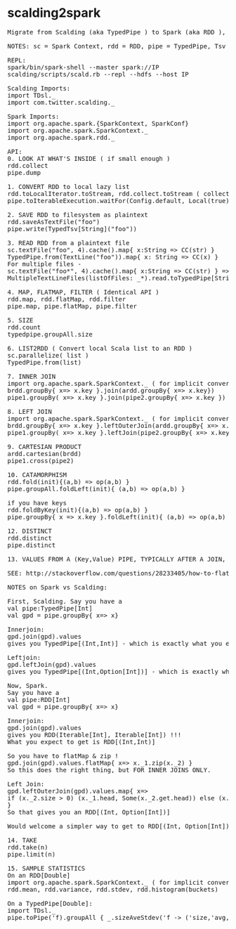 # scalding2spark
<pre>
Migrate from Scalding (aka TypedPipe ) to Spark (aka RDD ), or vice-versa

NOTES: sc = Spark Context, rdd = RDD, pipe = TypedPipe, Tsv = Tab separated File, CC = case class

REPL:
spark/bin/spark-shell --master spark://IP
scalding/scripts/scald.rb --repl --hdfs --host IP

Scalding Imports:
import TDsl._
import com.twitter.scalding._

Spark Imports:
import org.apache.spark.{SparkContext, SparkConf}
import org.apache.spark.SparkContext._
import org.apache.spark.rdd._

API:
0. LOOK AT WHAT'S INSIDE ( if small enough )
rdd.collect
pipe.dump

1. CONVERT RDD to local lazy list
rdd.toLocalIterator.toStream, rdd.collect.toStream ( collect returns an Array, use for small RDDs only )
pipe.toIterableExecution.waitFor(Config.default, Local(true)).get.toStream

2. SAVE RDD to filesystem as plaintext
rdd.saveAsTextFile("foo")
pipe.write(TypedTsv[String]("foo"))

3. READ RDD from a plaintext file
sc.textFile("foo", 4).cache().map{ x:String => CC(str) }
TypedPipe.from(TextLine("foo")).map{ x: String => CC(x) }
For multiple files -
sc.textFile("foo*", 4).cache().map{ x:String => CC(str) } => will combine all files starting with name foo, into a single RDD[String]
MultipleTextLineFiles(listOfFiles: _*).read.toTypedPipe[String]('line) => will combine all files in the listOfFiles ( of type List[String]), into a single TypedPipe[String]

4. MAP, FLATMAP, FILTER ( Identical API )
rdd.map, rdd.flatMap, rdd.filter
pipe.map, pipe.flatMap, pipe.filter

5. SIZE
rdd.count
typedpipe.groupAll.size

6. LIST2RDD ( Convert local Scala list to an RDD )
sc.parallelize( list )
TypedPipe.from(list)

7. INNER JOIN
import org.apache.spark.SparkContext._ ( for implicit conversion of RDD to PairRDDFunctions)
brdd.groupBy{ x=> x.key }.join(ardd.groupBy{ x=> x.key})
pipe1.groupBy( x=> x.key }.join(pipe2.groupBy{ x=> x.key })

8. LEFT JOIN
import org.apache.spark.SparkContext._ ( for implicit conversion of RDD to PairRDDFunctions)
brdd.groupBy{ x=> x.key }.leftOuterJoin(ardd.groupBy{ x=> x.key})
pipe1.groupBy( x=> x.key }.leftJoin(pipe2.groupBy{ x=> x.key })

9. CARTESIAN PRODUCT
ardd.cartesian(brdd)
pipe1.cross(pipe2)

10. CATAMORPHISM
rdd.fold(init){(a,b) => op(a,b) }
pipe.groupAll.foldLeft(init){ (a,b) => op(a,b) }

if you have keys
rdd.foldByKey(init){(a,b) => op(a,b) }
pipe.groupBy{ x => x.key }.foldLeft(init){ (a,b) => op(a,b) }

12. DISTINCT
rdd.distinct
pipe.distinct

13. VALUES FROM A (Key,Value) PIPE, TYPICALLY AFTER A JOIN, OR TO UNDO A GROUPBY

SEE: http://stackoverflow.com/questions/28233405/how-to-flatten-list-inside-rdd

NOTES on Spark vs Scalding:

First, Scalding. Say you have a
val pipe:TypedPipe[Int]
val gpd = pipe.groupBy{ x=> x}

Innerjoin:
gpd.join(gpd).values 
gives you TypedPipe[(Int,Int)] - which is exactly what you expect !!!

Leftjoin:
gpd.leftJoin(gpd).values
gives you TypedPipe[(Int,Option[Int])] - which is exactly what you expect !!!

Now, Spark.
Say you have a 
val pipe:RDD[Int]
val gpd = pipe.groupBy{ x=> x}

Innerjoin:
gpd.join(gpd).values 
gives you RDD(Iterable[Int], Iterable[Int]) !!!
What you expect to get is RDD[(Int,Int)]

So you have to flatMap & zip !
gpd.join(gpd).values.flatMap{ x=> x._1.zip(x._2) }
So this does the right thing, but FOR INNER JOINS ONLY.

Left Join:
gpd.leftOuterJoin(gpd).values.map{ x=> 
if (x._2.size > 0) (x._1.head, Some(x._2.get.head)) else (x._1.head, None) 
}
So that gives you an RDD[(Int, Option[Int])]

Would welcome a simpler way to get to RDD[(Int, Option[Int])]

14. TAKE
rdd.take(n)
pipe.limit(n)

15. SAMPLE STATISTICS
On an RDD[Double]
import org.apache.spark.SparkContext._ ( for implicit conversion of RDD[Double] to DoubleRDDFunctions)
rdd.mean, rdd.variance, rdd.stdev, rdd.histogram(buckets)

On a TypedPipe[Double]:
import TDsl._
pipe.toPipe('f).groupAll { _.sizeAveStdev('f -> ('size,'avg,'stdev)) }.toTypedPipe[(Int,Double,Double)]('size,'avg,'stdev)

</pre>

